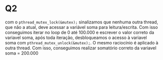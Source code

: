 # Q2
com o `pthread_mutex_lock(&mutex);` sinalizamos que nenhuma outra thread, que não a atual, deve acessar a variável soma para leitura/escrita. Com isso conseguimos iterar no loop de 0 até 100.000 e escrever o valor correto da variavel soma, após toda iteração, desbloqueamos o acesso à variavel soma com `pthread_mutex_unlock(&mutex);`. O mesmo raciocínio é aplicado à outra thread.
Com isso, conseguimos realizar somatório correto da variavel soma = 200.000





